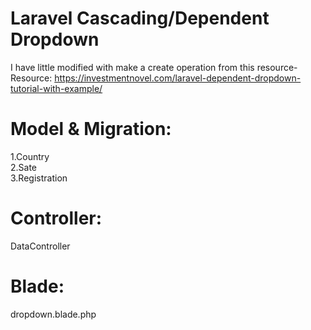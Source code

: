# Laravel Cascading/Dependent Dropdown

I have little modified with make a create operation from this resource-     
Resource: https://investmentnovel.com/laravel-dependent-dropdown-tutorial-with-example/

# Model & Migration:
1.Country  
2.Sate  
3.Registration

# Controller:
DataController

# Blade:
dropdown.blade.php
